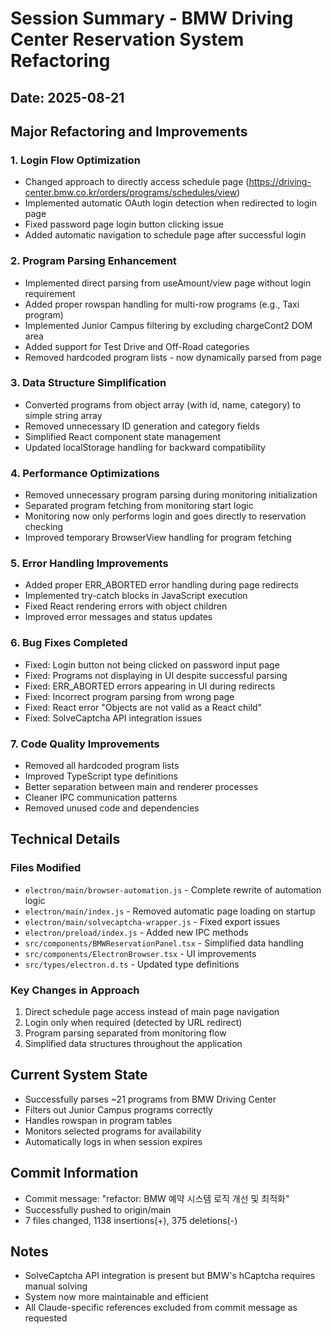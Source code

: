 # Session Summary - BMW Driving Center Reservation System Refactoring

## Date: 2025-08-21

## Major Refactoring and Improvements

### 1. Login Flow Optimization
- Changed approach to directly access schedule page (https://driving-center.bmw.co.kr/orders/programs/schedules/view)
- Implemented automatic OAuth login detection when redirected to login page
- Fixed password page login button clicking issue
- Added automatic navigation to schedule page after successful login

### 2. Program Parsing Enhancement
- Implemented direct parsing from useAmount/view page without login requirement
- Added proper rowspan handling for multi-row programs (e.g., Taxi program)
- Implemented Junior Campus filtering by excluding chargeCont2 DOM area
- Added support for Test Drive and Off-Road categories
- Removed hardcoded program lists - now dynamically parsed from page

### 3. Data Structure Simplification
- Converted programs from object array (with id, name, category) to simple string array
- Removed unnecessary ID generation and category fields
- Simplified React component state management
- Updated localStorage handling for backward compatibility

### 4. Performance Optimizations
- Removed unnecessary program parsing during monitoring initialization
- Separated program fetching from monitoring start logic
- Monitoring now only performs login and goes directly to reservation checking
- Improved temporary BrowserView handling for program fetching

### 5. Error Handling Improvements
- Added proper ERR_ABORTED error handling during page redirects
- Implemented try-catch blocks in JavaScript execution
- Fixed React rendering errors with object children
- Improved error messages and status updates

### 6. Bug Fixes Completed
- Fixed: Login button not being clicked on password input page
- Fixed: Programs not displaying in UI despite successful parsing
- Fixed: ERR_ABORTED errors appearing in UI during redirects
- Fixed: Incorrect program parsing from wrong page
- Fixed: React error "Objects are not valid as a React child"
- Fixed: SolveCaptcha API integration issues

### 7. Code Quality Improvements
- Removed all hardcoded program lists
- Improved TypeScript type definitions
- Better separation between main and renderer processes
- Cleaner IPC communication patterns
- Removed unused code and dependencies

## Technical Details

### Files Modified
- `electron/main/browser-automation.js` - Complete rewrite of automation logic
- `electron/main/index.js` - Removed automatic page loading on startup
- `electron/main/solvecaptcha-wrapper.js` - Fixed export issues
- `electron/preload/index.js` - Added new IPC methods
- `src/components/BMWReservationPanel.tsx` - Simplified data handling
- `src/components/ElectronBrowser.tsx` - UI improvements
- `src/types/electron.d.ts` - Updated type definitions

### Key Changes in Approach
1. Direct schedule page access instead of main page navigation
2. Login only when required (detected by URL redirect)
3. Program parsing separated from monitoring flow
4. Simplified data structures throughout the application

## Current System State
- Successfully parses ~21 programs from BMW Driving Center
- Filters out Junior Campus programs correctly
- Handles rowspan in program tables
- Monitors selected programs for availability
- Automatically logs in when session expires

## Commit Information
- Commit message: "refactor: BMW 예약 시스템 로직 개선 및 최적화"
- Successfully pushed to origin/main
- 7 files changed, 1138 insertions(+), 375 deletions(-)

## Notes
- SolveCaptcha API integration is present but BMW's hCaptcha requires manual solving
- System now more maintainable and efficient
- All Claude-specific references excluded from commit message as requested